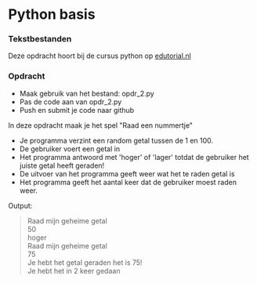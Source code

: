 # Python basis

### Tekstbestanden
Deze opdracht hoort bij de cursus python op [edutorial.nl](https://www.edutorial.nl/course/python)

### Opdracht

* Maak gebruik van het bestand: opdr_2.py
* Pas de code aan van opdr_2.py
* Push en submit je code naar github

In deze opdracht maak je het spel "Raad een nummertje"
* Je programma verzint een random getal tussen de 1 en 100.
* De gebruiker voert een getal in
* Het programma antwoord met 'hoger' of 'lager' totdat de gebruiker het juiste getal heeft geraden!
* De uitvoer van het programma geeft weer wat het te raden getal is
* Het programma geeft het aantal keer dat de gebruiker moest raden weer.

Output:
> Raad mijn geheime getal   
50  
hoger  
Raad mijn geheime getal   
75  
Je hebt het getal geraden het is 75!  
Je hebt het in 2 keer gedaan


  